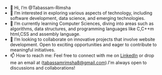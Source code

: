 - 👋 Hi, I’m @Tabassam-Rimsha
- 👀 I’m interested in exploring various aspects of technology, including software development, data science, and emerging technologies.
- 🌱 I’m currently learning Computer Sciences, diving into areas such as algorithms, data structures, and programming languages like C,C++m html,CSS and assembly language.
-  💞️ I’m looking to collaborate on innovative projects that involve website development. Open to exciting opportunities and eager to contribute to meaningful initiatives.
- 📫 How to reach me: Feel free to connect with me on [LinkedIn](https://www.linkedin.com/in/rimsha-nadeem-855b31276?utm_source=share&utm_campaign=share_via&utm_content=profile&utm_medium=android_app) or drop me an email at (tabassamrimsha8@gmail.com).I'm always open to discussions and collaborations!


<!---
Tabassam-Rimsha/Tabassam-Rimsha is a ✨ special ✨ repository because its `README.md` (this file) appears on your GitHub profile.
You can click the Preview link to take a look at your changes.
--->
